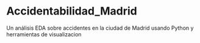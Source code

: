 # Accidentabilidad_Madrid
Un análisis EDA sobre accidentes en la ciudad de Madrid usando Python y herramientas de visualizacion
